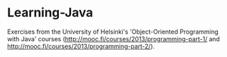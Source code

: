 Learning-Java
=============

Exercises from the University of Helsinki's 'Object-Oriented Programming with Java' courses (http://mooc.fi/courses/2013/programming-part-1/ and http://mooc.fi/courses/2013/programming-part-2/).
